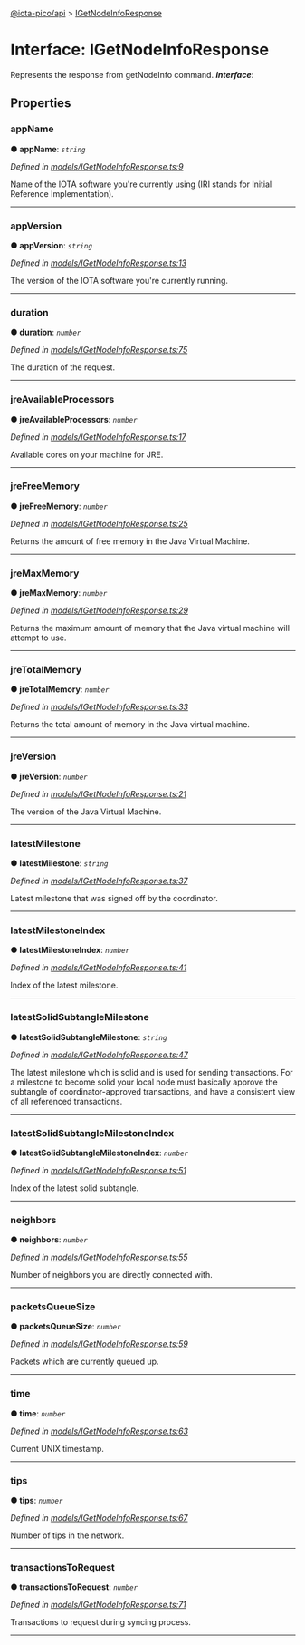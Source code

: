 [@iota-pico/api](../README.md) > [IGetNodeInfoResponse](../interfaces/igetnodeinforesponse.md)



# Interface: IGetNodeInfoResponse


Represents the response from getNodeInfo command.
*__interface__*: 



## Properties
<a id="appname"></a>

###  appName

**●  appName**:  *`string`* 

*Defined in [models/IGetNodeInfoResponse.ts:9](https://github.com/iotaeco/iota-pico-api/blob/bd84cdd/src/models/IGetNodeInfoResponse.ts#L9)*



Name of the IOTA software you're currently using (IRI stands for Initial Reference Implementation).




___

<a id="appversion"></a>

###  appVersion

**●  appVersion**:  *`string`* 

*Defined in [models/IGetNodeInfoResponse.ts:13](https://github.com/iotaeco/iota-pico-api/blob/bd84cdd/src/models/IGetNodeInfoResponse.ts#L13)*



The version of the IOTA software you're currently running.




___

<a id="duration"></a>

###  duration

**●  duration**:  *`number`* 

*Defined in [models/IGetNodeInfoResponse.ts:75](https://github.com/iotaeco/iota-pico-api/blob/bd84cdd/src/models/IGetNodeInfoResponse.ts#L75)*



The duration of the request.




___

<a id="jreavailableprocessors"></a>

###  jreAvailableProcessors

**●  jreAvailableProcessors**:  *`number`* 

*Defined in [models/IGetNodeInfoResponse.ts:17](https://github.com/iotaeco/iota-pico-api/blob/bd84cdd/src/models/IGetNodeInfoResponse.ts#L17)*



Available cores on your machine for JRE.




___

<a id="jrefreememory"></a>

###  jreFreeMemory

**●  jreFreeMemory**:  *`number`* 

*Defined in [models/IGetNodeInfoResponse.ts:25](https://github.com/iotaeco/iota-pico-api/blob/bd84cdd/src/models/IGetNodeInfoResponse.ts#L25)*



Returns the amount of free memory in the Java Virtual Machine.




___

<a id="jremaxmemory"></a>

###  jreMaxMemory

**●  jreMaxMemory**:  *`number`* 

*Defined in [models/IGetNodeInfoResponse.ts:29](https://github.com/iotaeco/iota-pico-api/blob/bd84cdd/src/models/IGetNodeInfoResponse.ts#L29)*



Returns the maximum amount of memory that the Java virtual machine will attempt to use.




___

<a id="jretotalmemory"></a>

###  jreTotalMemory

**●  jreTotalMemory**:  *`number`* 

*Defined in [models/IGetNodeInfoResponse.ts:33](https://github.com/iotaeco/iota-pico-api/blob/bd84cdd/src/models/IGetNodeInfoResponse.ts#L33)*



Returns the total amount of memory in the Java virtual machine.




___

<a id="jreversion"></a>

###  jreVersion

**●  jreVersion**:  *`number`* 

*Defined in [models/IGetNodeInfoResponse.ts:21](https://github.com/iotaeco/iota-pico-api/blob/bd84cdd/src/models/IGetNodeInfoResponse.ts#L21)*



The version of the Java Virtual Machine.




___

<a id="latestmilestone"></a>

###  latestMilestone

**●  latestMilestone**:  *`string`* 

*Defined in [models/IGetNodeInfoResponse.ts:37](https://github.com/iotaeco/iota-pico-api/blob/bd84cdd/src/models/IGetNodeInfoResponse.ts#L37)*



Latest milestone that was signed off by the coordinator.




___

<a id="latestmilestoneindex"></a>

###  latestMilestoneIndex

**●  latestMilestoneIndex**:  *`number`* 

*Defined in [models/IGetNodeInfoResponse.ts:41](https://github.com/iotaeco/iota-pico-api/blob/bd84cdd/src/models/IGetNodeInfoResponse.ts#L41)*



Index of the latest milestone.




___

<a id="latestsolidsubtanglemilestone"></a>

###  latestSolidSubtangleMilestone

**●  latestSolidSubtangleMilestone**:  *`string`* 

*Defined in [models/IGetNodeInfoResponse.ts:47](https://github.com/iotaeco/iota-pico-api/blob/bd84cdd/src/models/IGetNodeInfoResponse.ts#L47)*



The latest milestone which is solid and is used for sending transactions. For a milestone to become solid your local node must basically approve the subtangle of coordinator-approved transactions, and have a consistent view of all referenced transactions.




___

<a id="latestsolidsubtanglemilestoneindex"></a>

###  latestSolidSubtangleMilestoneIndex

**●  latestSolidSubtangleMilestoneIndex**:  *`number`* 

*Defined in [models/IGetNodeInfoResponse.ts:51](https://github.com/iotaeco/iota-pico-api/blob/bd84cdd/src/models/IGetNodeInfoResponse.ts#L51)*



Index of the latest solid subtangle.




___

<a id="neighbors"></a>

###  neighbors

**●  neighbors**:  *`number`* 

*Defined in [models/IGetNodeInfoResponse.ts:55](https://github.com/iotaeco/iota-pico-api/blob/bd84cdd/src/models/IGetNodeInfoResponse.ts#L55)*



Number of neighbors you are directly connected with.




___

<a id="packetsqueuesize"></a>

###  packetsQueueSize

**●  packetsQueueSize**:  *`number`* 

*Defined in [models/IGetNodeInfoResponse.ts:59](https://github.com/iotaeco/iota-pico-api/blob/bd84cdd/src/models/IGetNodeInfoResponse.ts#L59)*



Packets which are currently queued up.




___

<a id="time"></a>

###  time

**●  time**:  *`number`* 

*Defined in [models/IGetNodeInfoResponse.ts:63](https://github.com/iotaeco/iota-pico-api/blob/bd84cdd/src/models/IGetNodeInfoResponse.ts#L63)*



Current UNIX timestamp.




___

<a id="tips"></a>

###  tips

**●  tips**:  *`number`* 

*Defined in [models/IGetNodeInfoResponse.ts:67](https://github.com/iotaeco/iota-pico-api/blob/bd84cdd/src/models/IGetNodeInfoResponse.ts#L67)*



Number of tips in the network.




___

<a id="transactionstorequest"></a>

###  transactionsToRequest

**●  transactionsToRequest**:  *`number`* 

*Defined in [models/IGetNodeInfoResponse.ts:71](https://github.com/iotaeco/iota-pico-api/blob/bd84cdd/src/models/IGetNodeInfoResponse.ts#L71)*



Transactions to request during syncing process.




___



